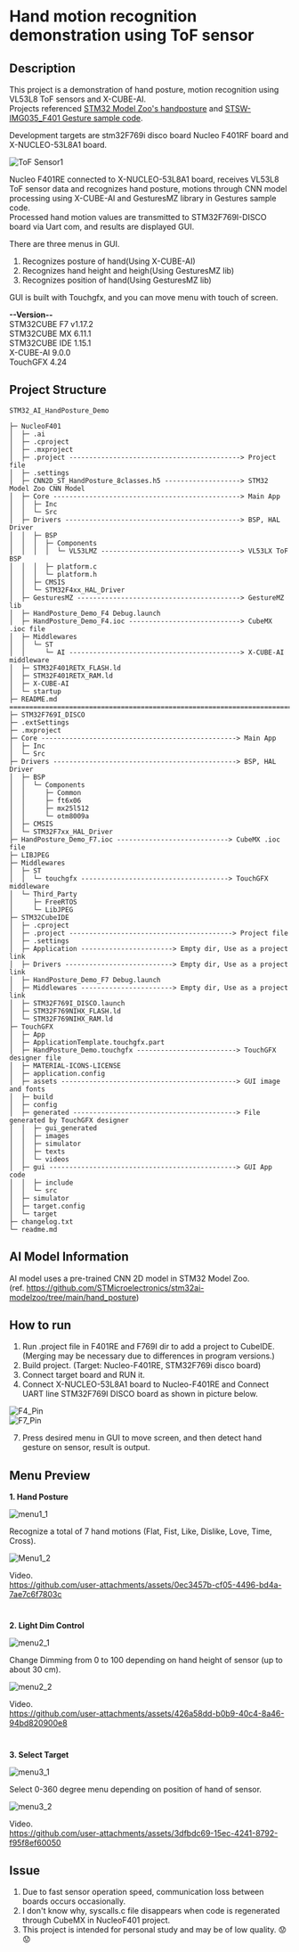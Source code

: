 # Hand motion recognition demonstration using ToF sensor

## Description
This project is a demonstration of hand posture, motion recognition using VL53L8 ToF sensors and X-CUBE-AI.  
Projects referenced [STM32 Model Zoo's handposture](https://github.com/STMicroelectronics/stm32ai-modelzoo) and [STSW-IMG035_F401 Gesture sample code](https://www.st.com/en/embedded-software/stsw-img035.html).  

Development targets are stm32F769i disco board Nucleo F401RF board and X-NUCLEO-53L8A1 board.    

![ToF Sensor1](https://github.com/user-attachments/assets/85e90bd6-307d-4faf-9c10-9f92bffb8918)  

Nucleo F401RE connected to X-NUCLEO-53L8A1 board, receives VL53L8 ToF sensor data and recognizes hand posture, motions through CNN model processing using X-CUBE-AI and GesturesMZ library in Gestures sample code.  
Processed hand motion values are transmitted to STM32F769I-DISCO board via Uart com, and results are displayed GUI.  

There are three menus in GUI.  
1. Recognizes posture of hand(Using X-CUBE-AI)    
2. Recognizes hand height and heigh(Using GesturesMZ lib)  
3. Recognizes position of hand(Using GesturesMZ lib)  

GUI is built with Touchgfx, and you can move menu with touch of screen.


**--Version--**  
STM32CUBE F7 v1.17.2  
STM32CUBE MX 6.11.1  
STM32CUBE IDE 1.15.1  
X-CUBE-AI 9.0.0  
TouchGFX 4.24  

## Project Structure
```
STM32_AI_HandPosture_Demo

├─ NucleoF401
│  ├─ .ai
│  ├─ .cproject
│  ├─ .mxproject
│  ├─ .project -------------------------------------------> Project file
│  ├─ .settings
│  ├─ CNN2D_ST_HandPosture_8classes.h5 -------------------> STM32 Model Zoo CNN Model 
│  ├─ Core -----------------------------------------------> Main App
│  │  ├─ Inc 
│  │  └─ Src
│  ├─ Drivers --------------------------------------------> BSP, HAL Driver
│  │  ├─ BSP
│  │  │  ├─ Components
│  │  │  │  └─ VL53LMZ -----------------------------------> VL53LX ToF BSP
│  │  │  ├─ platform.c
│  │  │  └─ platform.h
│  │  ├─ CMSIS
│  │  └─ STM32F4xx_HAL_Driver
│  ├─ GesturesMZ -----------------------------------------> GestureMZ lib
│  ├─ HandPosture_Demo_F4 Debug.launch
│  ├─ HandPosture_Demo_F4.ioc ----------------------------> CubeMX .ioc file
│  ├─ Middlewares
│  │  └─ ST
│  │     └─ AI -------------------------------------------> X-CUBE-AI middleware
│  ├─ STM32F401RETX_FLASH.ld
│  ├─ STM32F401RETX_RAM.ld
│  ├─ X-CUBE-AI
│  └─ startup
├─ README.md
==================================================================================
├─ STM32F769I_DISCO
├─ .extSettings
├─ .mxproject
├─ Core -------------------------------------------------> Main App
│  ├─ Inc
│  └─ Src
├─ Drivers ----------------------------------------------> BSP, HAL Driver
│  ├─ BSP
│  │  └─ Components
│  │     ├─ Common
│  │     ├─ ft6x06
│  │     ├─ mx25l512
│  │     └─ otm8009a
│  ├─ CMSIS
│  └─ STM32F7xx_HAL_Driver
├─ HandPosture_Demo_F7.ioc ----------------------------> CubeMX .ioc file
├─ LIBJPEG
├─ Middlewares
│  ├─ ST
│  │  └─ touchgfx -------------------------------------> TouchGFX middleware
│  └─ Third_Party
│     ├─ FreeRTOS
│     └─ LibJPEG
├─ STM32CubeIDE
│  ├─ .cproject
│  ├─ .project -----------------------------------------> Project file
│  ├─ .settings
│  ├─ Application -----------------------> Empty dir, Use as a project link
│  ├─ Drivers ---------------------------> Empty dir, Use as a project link
│  ├─ HandPosture_Demo_F7 Debug.launch
│  ├─ Middlewares -----------------------> Empty dir, Use as a project link
│  ├─ STM32F769I_DISCO.launch
│  ├─ STM32F769NIHX_FLASH.ld
│  └─ STM32F769NIHX_RAM.ld
├─ TouchGFX
│  ├─ App
│  ├─ ApplicationTemplate.touchgfx.part
│  ├─ HandPosture_Demo.touchgfx -------------------------> TouchGFX designer file
│  ├─ MATERIAL-ICONS-LICENSE
│  ├─ application.config
│  ├─ assets --------------------------------------------> GUI image and fonts
│  ├─ build
│  ├─ config
│  ├─ generated -----------------------------------------> File generated by TouchGFX designer
│  │  ├─ gui_generated
│  │  ├─ images
│  │  ├─ simulator
│  │  ├─ texts
│  │  └─ videos
│  ├─ gui -----------------------------------------------> GUI App code
│  │  ├─ include
│  │  └─ src
│  ├─ simulator
│  ├─ target.config
│  └─ target
├─ changelog.txt
└─ readme.md
```
## AI Model Information  

AI model uses a pre-trained CNN 2D model in STM32 Model Zoo.  
(ref. https://github.com/STMicroelectronics/stm32ai-modelzoo/tree/main/hand_posture)  

## How to run
1. Run .project file in F401RE and F769I dir to add a project to CubeIDE.  
(Merging may be necessary due to differences in program versions.)
3. Build project. (Target: Nucleo-F401RE, STM32F769i disco board)
4. Connect target board and RUN it.
5. Connect X-NUCLEO-53L8A1 board to Nucleo-F401RE and Connect UART line STM32F769I DISCO board as shown in picture below.  
   
![F4_Pin](https://github.com/user-attachments/assets/ab5bde20-48dc-4217-b75f-0a700b753350)  
![F7_Pin](https://github.com/user-attachments/assets/b82c1d54-a73f-4923-bf77-7ce89ec6fc34)  

7. Press desired menu in GUI to move screen, and then detect hand gesture on sensor, result is output.  

## Menu Preview
**1. Hand Posture**   

![menu1_1](https://github.com/user-attachments/assets/d1d6474d-c2b0-4e4c-aff0-e026d2da0e15)  

Recognize a total of 7 hand motions (Flat, Fist, Like, Dislike, Love, Time, Cross).  

![Menu1_2](https://github.com/user-attachments/assets/1230a84c-74b9-422b-8c78-f960e406aec6)  

Video.  
https://github.com/user-attachments/assets/0ec3457b-cf05-4496-bd4a-7ae7c6f7803c  
#

**2. Light Dim Control**   

![menu2_1](https://github.com/user-attachments/assets/03970c95-20ce-4114-a7b9-48a403e534e4)  

Change Dimming from 0 to 100 depending on hand height of sensor (up to about 30 cm).

![menu2_2](https://github.com/user-attachments/assets/df5a20b5-e5fc-418a-bdd6-54c16025c537)  

Video.  
https://github.com/user-attachments/assets/426a58dd-b0b9-40c4-8a46-94bd820900e8  
#

**3. Select Target**   

![menu3_1](https://github.com/user-attachments/assets/441f3d82-0ec2-4fcf-ae1c-468b3373de45)  

Select 0-360 degree menu depending on position of hand of sensor.

![menu3_2](https://github.com/user-attachments/assets/0fd1adaa-6524-4deb-844d-f7a6768e853b)  

Video.  
https://github.com/user-attachments/assets/3dfbdc69-15ec-4241-8792-f95f8ef60050  






## Issue
1. Due to fast sensor operation speed, communication loss between boards occurs occasionally.  
2. I don't know why, syscalls.c file disappears when code is regenerated through CubeMX in NucleoF401 project.  
3. This project is intended for personal study and may be of low quality. :worried::worried:
   





